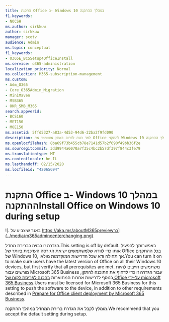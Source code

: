```yaml
---
title: התקנת Office ב- Windows 10 במהלך ההתקנה
f1.keywords:
- NOCSH
ms.author: sirkkuw
author: sirkkuw
manager: scotv
audience: Admin
ms.topic: conceptual
f1_keywords:
- O365E_BCSSetup4OfficeInstall
ms.service: o365-administration
localization_priority: Normal
ms.collection: M365-subscription-management
ms.custom:
- Adm_O365
- Core_O365Admin_Migration
- MiniMaven
- MSB365
- OKR_SMB_M365
search.appverid:
- BCS160
- MET150
- MOE150
ms.assetid: 5ffd5327-a83a-4d53-94d6-22ba2f9fd090
description: למד כעת לפרוס באופן אוטומטי את Office להתקני Windows 10 במהלך ההתקנה.
ms.openlocfilehash: 8ba69f73b455cb78e7141d57b2f690f49bb36f2e
ms.sourcegitcommit: 3dd9944a6070a7f35c4bc2b57df397f844c3fe79
ms.translationtype: MT
ms.contentlocale: he-IL
ms.lasthandoff: 02/15/2020
ms.locfileid: "42065694"
---
```

# <a name="install-office-on-windows-10-during-setup"></a><span data-ttu-id="67bea-103">התקנת Office ב- Windows 10 במהלך ההתקנה</span><span class="sxs-lookup"><span data-stu-id="67bea-103">Install Office on Windows 10 during setup</span></span>

![. באנר שיצביע על https://aka.ms/aboutM365previewכך](../media/m365admincenterchanging.png)

<span data-ttu-id="67bea-105">הגדרה זו כבויה כברירת מחדל.</span><span class="sxs-lookup"><span data-stu-id="67bea-105">This setting is off by default.</span></span> <span data-ttu-id="67bea-106">באפשרותך להפעיל אותו כדי לוודא שלמשתמשים יש את הגירסה העדכנית ביותר של Office בכל ההתקנים של Windows 10, אך תחילה ודא שכל הדרישות המוקדמות מולאו.</span><span class="sxs-lookup"><span data-stu-id="67bea-106">You can turn it on to make sure users have the latest version of Office on all their Windows 10 devices, but first verify that all prerequisites are met.</span></span> <span data-ttu-id="67bea-107">משתמשים חייבים להיות מורשים עבור Microsoft 365 Business עבור הגדרה זו כדי לדחוף את התוכנה להתקן, בנוסף לדרישות אחרות המתוארות [בהכנה לפריסת לקוח של Office על-ידי microsoft 365 Business](prepare-for-office-client-deployment.md).</span><span class="sxs-lookup"><span data-stu-id="67bea-107">Users must be licensed for Microsoft 365 Business for this setting to push the software to the device, in addition to other requirements described in [Prepare for Office client deployment by Microsoft 365 Business](prepare-for-office-client-deployment.md).</span></span>
  
<span data-ttu-id="67bea-108">מומלץ לקבל את הגדרת ברירת המחדל במהלך ההתקנה.</span><span class="sxs-lookup"><span data-stu-id="67bea-108">We recommend that you accept the default setting during setup.</span></span>
